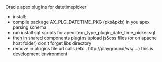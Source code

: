 Oracle apex plugins for datetimepicker
- install:
- compile package AX_PLG_DATETIME_PKG (pks&pkb) in you apex parsing schema
- run install sql scripts for apex item_type_plugin_date_time_picker.sql
- then in shared components plugins upload js&css files (or on apache host folder) don't forget libs directory
- remove in plugins file url calls
   (etc.. http://playground/ws/....)
    this is development environment




